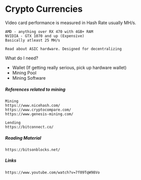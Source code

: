 # Crypto Currencies

Video card performance is measured in Hash Rate usually MH/s.

```
AMD - anything over RX 470 with 4GB+ RAM
NVIDIA - GTX 1070 and up (Expensive)
Basically atleast 25 MH/s

Read about ASIC hardware. Designed for decentralizing
```

What do I need?

* Wallet \(If getting really serious, pick up hardware wallet\)
* Mining Pool
* Mining Software

##### References related to mining

```
Mining
https://www.nicehash.com/
https://www.cryptocompare.com/
https://www.genesis-mining.com/

Lending
https://bitconnect.co/
```

##### Reading Material

```
https://bitsonblocks.net/
```

##### Links

```
https://www.youtube.com/watch?v=7f09TqW98Vo
```



